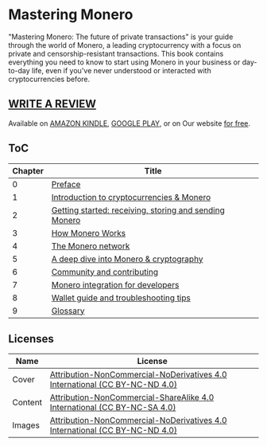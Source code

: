 # Mastering Monero

"Mastering Monero: The future of private transactions" is your guide through the world of Monero, a leading cryptocurrency with a focus on private and censorship-resistant transactions. This book contains everything you need to know to start using Monero in your business or day-to-day life, even if you've never understood or interacted with cryptocurrencies before. 

## [WRITE A REVIEW](https://www.goodreads.com/book/show/43307435-mastering-monero)

Available on [AMAZON KINDLE](https://www.amazon.com/dp/B07QW35KZN), [GOOGLE PLAY](https://play.google.com/store/books/details?id=K7FqDwAAQBAJ), or on Our website [for free](https://masteringmonero.com/free-download.html).

## ToC
Chapter | Title
--- | --- 
0 | [Preface](https://github.com/monerobook/monerobook/blob/master/chapters/preface.md) 
1 | [Introduction to cryptocurrencies & Monero](https://github.com/monerobook/monerobook/blob/master/chapters/1.md) 
2 | [Getting started: receiving, storing and sending Monero](https://github.com/monerobook/monerobook/blob/master/chapters/2.md) 
3 | [How Monero Works](https://github.com/monerobook/monerobook/blob/master/chapters/3.md) 
4 | [The Monero network](https://github.com/monerobook/monerobook/blob/master/chapters/4.md) 
5 | [A deep dive into Monero & cryptography](https://github.com/monerobook/monerobook/blob/master/chapters/5.md)
6 | [Community and contributing](https://github.com/monerobook/monerobook/blob/master/chapters/6.md) 
7 | [Monero integration for developers](https://github.com/monerobook/monerobook/blob/master/chapters/7.md) 
8 | [Wallet guide and troubleshooting tips](https://github.com/monerobook/monerobook/blob/master/chapters/8.md)
9 | [Glossary](https://github.com/monerobook/monerobook/blob/master/chapters/glossary.md)

## Licenses

Name | License
--- | --- 
Cover |[Attribution-NonCommercial-NoDerivatives 4.0 International (CC BY-NC-ND 4.0)](https://creativecommons.org/licenses/by-nc-nd/4.0/)
Content | [Attribution-NonCommercial-ShareAlike 4.0 International (CC BY-NC-SA 4.0)](https://creativecommons.org/licenses/by-nc-sa/4.0/)
Images | [Attribution-NonCommercial-NoDerivatives 4.0 International (CC BY-NC-ND 4.0)](https://creativecommons.org/licenses/by-nc-nd/4.0/)


